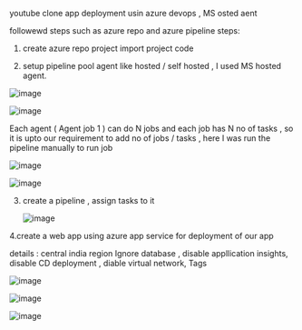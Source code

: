youtube clone app deployment usin azure devops , MS osted aent 

followewd steps such as azure repo  and azure pipeline 
steps:

1. create azure repo project import project code

2. setup pipeline pool agent like hosted / self hosted , I used MS hosted agent.


  ![image](https://github.com/user-attachments/assets/faa961e5-81d7-4e99-95a0-ade98c75d734)
  


   ![image](https://github.com/user-attachments/assets/be81a7fe-1c9d-4534-9c4e-e32f50d5349a)


  Each agent ( Agent job 1 ) can do N jobs and each job has N no of tasks , so it is upto our requirement to add no of jobs / tasks , here I was run the pipeline manually to run job 

  ![image](https://github.com/user-attachments/assets/7f0d6cf5-46d0-47cf-b959-918b6a26f6d8)


   ![image](https://github.com/user-attachments/assets/89badcbc-cb5c-469d-b498-f0b7619a8792)


3. create a pipeline , assign tasks to it

   ![image](https://github.com/user-attachments/assets/7c55f48d-61e1-44ea-b489-3086b3eabe32)



4.create a web app using azure app service for deployment of our app 

details : 
 central india region 
Ignore database , disable appllication insights, disable CD deployment , diable virtual network, Tags 


 ![image](https://github.com/user-attachments/assets/3b4e7946-5dcb-4375-8d65-afc58b782728)


 ![image](https://github.com/user-attachments/assets/ce77e034-a4d6-491e-8e13-957b5184470d)
 




























































   

![image](https://github.com/user-attachments/assets/fcb856ba-66a1-4470-b692-185231d8bb2d)
